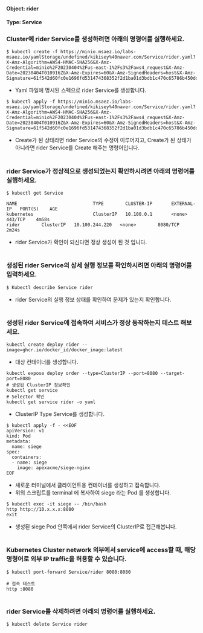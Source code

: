 
#### Object: rider
#### Type: Service

### Cluster에 rider Service를 생성하려면 아래의 명령어를 실행하세요.

```
$ kubectl create -f https://minio.msaez.io/labs-msaez.io/yamlStorage/undefined/kikisey%40naver.com/Service/rider.yaml?X-Amz-Algorithm=AWS4-HMAC-SHA256&X-Amz-Credential=minio%2F20230404%2Fus-east-1%2Fs3%2Faws4_request&X-Amz-Date=20230404T010916Z&X-Amz-Expires=60&X-Amz-SignedHeaders=host&X-Amz-Signature=61f542d60fc0e1696fd531474368352f2d1ba01d3bdb1c470c65786b450dd375
```
- Yaml 파일에 명시된 스펙으로 rider Service를 생성합니다.  

```
$ kubectl apply -f https://minio.msaez.io/labs-msaez.io/yamlStorage/undefined/kikisey%40naver.com/Service/rider.yaml?X-Amz-Algorithm=AWS4-HMAC-SHA256&X-Amz-Credential=minio%2F20230404%2Fus-east-1%2Fs3%2Faws4_request&X-Amz-Date=20230404T010916Z&X-Amz-Expires=60&X-Amz-SignedHeaders=host&X-Amz-Signature=61f542d60fc0e1696fd531474368352f2d1ba01d3bdb1c470c65786b450dd375
```
- Create가 된 상태라면 rider Service의 수정이 이루어지고, Create가 된 상태가 아니라면 rider Service를 Create 해주는 명령어입니다.
#

### rider Service가 정상적으로 생성되었는지 확인하시려면 아래의 명령어를 실행하세요.

```
$ kubectl get Service

NAME                            TYPE        CLUSTER-IP       EXTERNAL-IP   PORT(S)    AGE
kubernetes                      ClusterIP   10.100.0.1       <none>        443/TCP    4m58s
rider        ClusterIP   10.100.244.220   <none>        8080/TCP   2m24s

```
- rider Service가 확인이 되신다면 정상 생성이 된 것 입니다.
#

### 생성된 rider Service의 상세 실행 정보를 확인하시려면 아래의 명령어를 입력하세요.

```
$ Kubectl describe Service rider
```
- rider Service의 실행 정보 상태를 확인하여 문제가 있는지 확인합니다.
#

### 생성된 rider Service에 접속하여 서비스가 정상 동작하는지 테스트 해보세요.

```
kubectl create deploy rider --image=ghcr.io/docker_id/docker_image:latest
```
- 대상 컨테이너를 생성합니다.  

```
kubectl expose deploy order --type=ClusterIP --port=8080 --target-port=8080
# 생성된 ClusterIP 정보확인
kubectl get service 
# Selector 확인
kubectl get service rider -o yaml
```
- ClusterIP Type Service를 생성합니다.

```
$ kubectl apply -f - <<EOF
apiVersion: v1
kind: Pod
metadata:
  name: siege
spec:
  containers:
  - name: siege
    image: apexacme/siege-nginx
EOF
```
- 새로운 터미널에서 클라이언트용 컨테이너를 생성하고 접속합니다.
- 위의 스크립트를 terminal 에 복사하여 siege 라는 Pod 를 생성합니다.  

```
$ kubectl exec -it siege -- /bin/bash
http http://10.x.x.x:8080
exit
```
- 생성된 siege Pod 안쪽에서 rider Service의 ClusterIP로 접근해봅니다.
#

### Kubernetes Cluster network 외부에서 service에 access할 때, 해당 명령어로 외부 IP traffic을 허용할 수 있습니다.

```
$ kubectl port-forward Service/rider 8080:8080

# 접속 테스트
http :8080
```
#

### rider Service를 삭제하려면 아래의 명령어를 실행하세요.

```
$ kubectl delete Service rider
```
#

